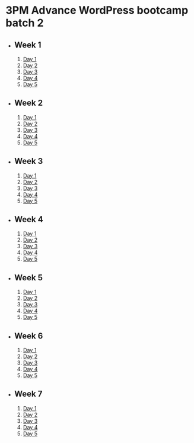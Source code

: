 # 3PM Advance WordPress bootcamp batch 2

- ## Week 1

   1. [Day 1](https://www.facebook.com/iCodeguru/videos/1082998496176969)
   2. [Day 2](https://www.facebook.com/iCodeguru/videos/1066349734438243)
   3. [Day 3](https://www.facebook.com/iCodeguru/videos/372262752419267)
   4. [Day 4](https://www.facebook.com/iCodeguru/videos/3629652860590099)
   5. [Day 5](https://www.facebook.com/iCodeguru/videos/1354198805265906)

- ## Week 2

   1. [Day 1](https://www.facebook.com/iCodeguru/videos/2651907524956902)
   2. [Day 2](https://www.facebook.com/iCodeguru/videos/767060125342397)
   3. [Day 3]()
   4. [Day 4](https://www.facebook.com/iCodeguru/videos/1407657346521434)
   5. [Day 5]()

- ## Week 3

   1. [Day 1](https://www.facebook.com/iCodeguru/videos/918402846957350)
   2. [Day 2](https://www.facebook.com/iCodeguru/videos/800956825207723)
   3. [Day 3](https://www.facebook.com/iCodeguru/videos/1121045042430046)
   4. [Day 4](https://www.facebook.com/iCodeguru/videos/910789367160460)
   5. [Day 5](https://www.facebook.com/iCodeguru/videos/984684136617739)

- ## Week 4

   1. [Day 1](https://www.facebook.com/iCodeguru/videos/351943534497510)
   2. [Day 2](https://www.facebook.com/iCodeguru/videos/1248825525874087)
   3. [Day 3](https://www.facebook.com/iCodeguru/videos/862851988980003)
   4. [Day 4](https://www.facebook.com/iCodeguru/videos/790232896304821)
   5. [Day 5](https://www.facebook.com/iCodeguru/videos/793164502871712)

- ## Week 5

   1. [Day 1](https://www.facebook.com/iCodeguru/videos/374716768241182)
   2. [Day 2](https://www.facebook.com/iCodeguru/videos/249693058220757)
   3. [Day 3](https://www.facebook.com/iCodeguru/videos/351039101271026)
   4. [Day 4](https://www.facebook.com/iCodeguru/videos/1117794079646098)
   5. [Day 5](https://www.facebook.com/iCodeguru/videos/1418188988818958)

- ## Week 6

   1. [Day 1](https://www.facebook.com/iCodeguru/videos/1418743789008578)
   2. [Day 2](https://www.facebook.com/iCodeguru/videos/2144891172518543)
   3. [Day 3](https://www.facebook.com/iCodeguru/videos/423125776797658)
   4. [Day 4](https://www.facebook.com/iCodeguru/videos/3315221735440364)
   5. [Day 5](https://www.facebook.com/iCodeguru/videos/293893883587305)

- ## Week 7

   1. [Day 1](https://www.facebook.com/iCodeguru/videos/458090969984203)
   2. [Day 2](https://www.facebook.com/iCodeguru/videos/379506844915231)
   3. [Day 3](https://www.facebook.com/iCodeguru/videos/6999021093559795)
   4. [Day 4](https://www.facebook.com/iCodeguru/videos/425307336774092)
   5. [Day 5](https://www.facebook.com/iCodeguru/videos/1565890787567176)

<!-- - ## Week 

   1. [Day 1](https://www.facebook.com/iCodeguru/videos/1350001195668360)
   2. [Day 2](https://www.facebook.com/iCodeguru/videos/387084760963249)
   3. [Day 3]()
   4. [Day 4]()
   5. [Day 5]() -->

<!-- - ## Week 

   1. [Day 1]()
   2. [Day 2]()
   3. [Day 3]()
   4. [Day 4]()
   5. [Day 5]() -->